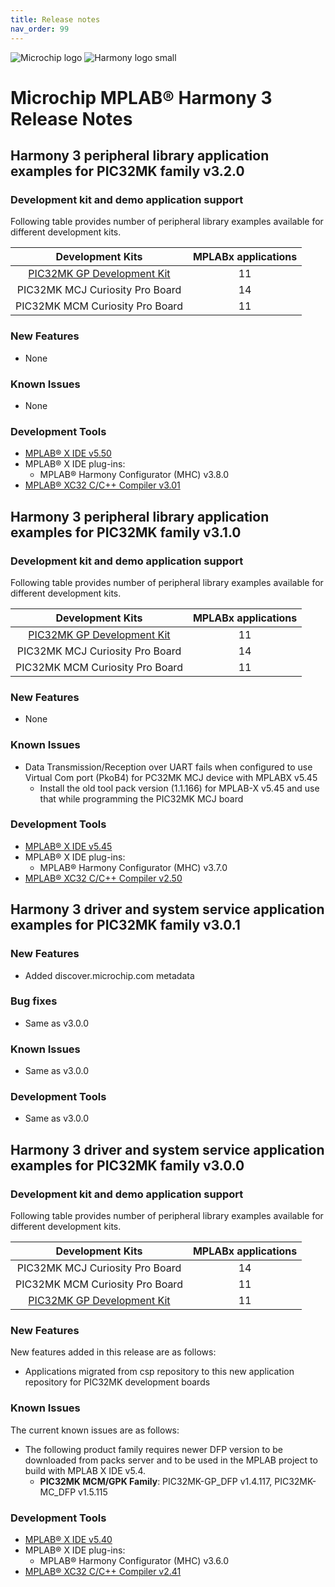```yaml
---
title: Release notes
nav_order: 99
---
```


![Microchip logo](https://raw.githubusercontent.com/wiki/Microchip-MPLAB-Harmony/Microchip-MPLAB-Harmony.github.io/images/microchip_logo.png)
![Harmony logo small](https://raw.githubusercontent.com/wiki/Microchip-MPLAB-Harmony/Microchip-MPLAB-Harmony.github.io/images/microchip_mplab_harmony_logo_small.png)

# Microchip MPLAB® Harmony 3 Release Notes

## Harmony 3 peripheral library application examples for PIC32MK family  v3.2.0

### Development kit and demo application support

Following table provides number of peripheral library examples available for different development kits.

| Development Kits  | MPLABx applications |
|:-----------------:|:-------------------:|
| [PIC32MK GP Development Kit](https://www.microchip.com/developmenttools/ProductDetails/dm320106) | 11 |
| PIC32MK MCJ Curiosity Pro Board | 14 |
| PIC32MK MCM Curiosity Pro Board | 11 |

### New Features

- None

### Known Issues

- None

### Development Tools

- [MPLAB® X IDE v5.50](https://www.microchip.com/mplab/mplab-x-ide)
- MPLAB® X IDE plug-ins:
  - MPLAB® Harmony Configurator (MHC) v3.8.0
- [MPLAB® XC32 C/C++ Compiler v3.01](https://www.microchip.com/mplab/compilers)

## Harmony 3 peripheral library application examples for PIC32MK family  v3.1.0

### Development kit and demo application support

Following table provides number of peripheral library examples available for different development kits.

| Development Kits  | MPLABx applications |
|:-----------------:|:-------------------:|
| [PIC32MK GP Development Kit](https://www.microchip.com/developmenttools/ProductDetails/dm320106) | 11 |
| PIC32MK MCJ Curiosity Pro Board | 14 |
| PIC32MK MCM Curiosity Pro Board | 11 |

### New Features

- None

### Known Issues

- Data Transmission/Reception over UART fails when configured to use Virtual Com port (PkoB4) for PC32MK MCJ device with MPLABX v5.45
  - Install the old tool pack version (1.1.166) for MPLAB-X v5.45 and use that while programming the PIC32MK MCJ board

### Development Tools

- [MPLAB® X IDE v5.45](https://www.microchip.com/mplab/mplab-x-ide)
- MPLAB® X IDE plug-ins:
  - MPLAB® Harmony Configurator (MHC) v3.7.0
- [MPLAB® XC32 C/C++ Compiler v2.50](https://www.microchip.com/mplab/compilers)

## Harmony 3 driver and system service application examples for PIC32MK family  v3.0.1

### New Features
- Added discover.microchip.com metadata

### Bug fixes
- Same as v3.0.0

### Known Issues
- Same as v3.0.0

### Development Tools
- Same as v3.0.0

## Harmony 3 driver and system service application examples for PIC32MK family  v3.0.0

### Development kit and demo application support

Following table provides number of peripheral library examples available for different development kits.

| Development Kits  | MPLABx applications |
|:-----------------:|:-------------------:|
| PIC32MK MCJ Curiosity Pro Board | 14 |
| PIC32MK MCM Curiosity Pro Board | 11 |
| [PIC32MK GP Development Kit](https://www.microchip.com/developmenttools/ProductDetails/dm320106) | 11 |

### New Features

New features added in this release are as follows:

- Applications migrated from csp repository to this new application repository for PIC32MK development boards


### Known Issues

The current known issues are as follows:

- The following product family requires newer DFP version to be downloaded from packs server and to be used in the MPLAB project to build with MPLAB X IDE v5.4.
  - **PIC32MK MCM/GPK Family**: PIC32MK-GP_DFP v1.4.117, PIC32MK-MC_DFP v1.5.115

### Development Tools

- [MPLAB® X IDE v5.40](https://www.microchip.com/mplab/mplab-x-ide)
- MPLAB® X IDE plug-ins:
  - MPLAB® Harmony Configurator (MHC) v3.6.0
- [MPLAB® XC32 C/C++ Compiler v2.41](https://www.microchip.com/mplab/compilers)
